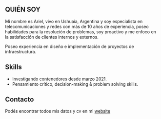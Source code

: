 ## QUIÉN SOY 

Mi nombre es Ariel, vivo en Ushuaia, Argentina y soy especialista en telecomunicaciones y redes con más de 10 años de experiencia, poseo habilidades para la resolución de problemas, soy proactivo y me enfoco en la satisfacción de clientes internos y externos.

Poseo experiencia en diseño e implementación de proyectos de infraestructura.

## Skills

* Investigando contenedores desde marzo 2021.
* Pensamiento crítico, decision-making & problem solving skills.

## Contacto

Podés encontrar todos mis datos y cv en mi [website](https://www.cicka.com.ar)
